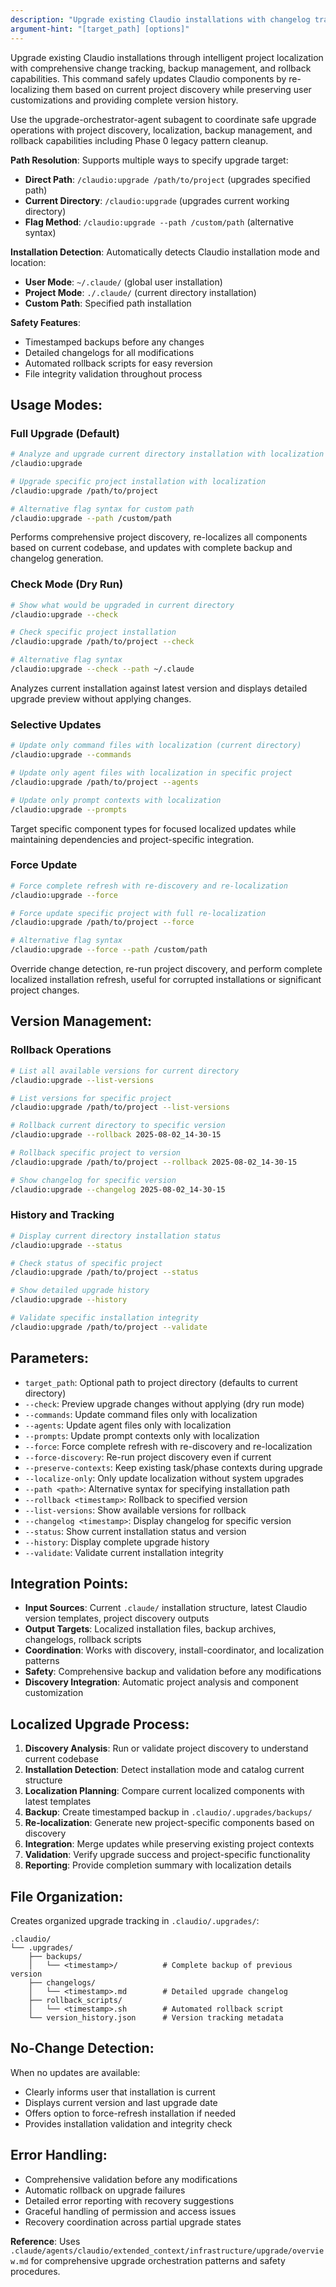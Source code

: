 ```yaml
---
description: "Upgrade existing Claudio installations with changelog tracking and rollback support"
argument-hint: "[target_path] [options]"
---
```


Upgrade existing Claudio installations through intelligent project localization with comprehensive change tracking, backup management, and rollback capabilities. This command safely updates Claudio components by re-localizing them based on current project discovery while preserving user customizations and providing complete version history.

Use the upgrade-orchestrator-agent subagent to coordinate safe upgrade operations with project discovery, localization, backup management, and rollback capabilities including Phase 0 legacy pattern cleanup.

**Path Resolution**: Supports multiple ways to specify upgrade target:
- **Direct Path**: `/claudio:upgrade /path/to/project` (upgrades specified path)
- **Current Directory**: `/claudio:upgrade` (upgrades current working directory)
- **Flag Method**: `/claudio:upgrade --path /custom/path` (alternative syntax)

**Installation Detection**: Automatically detects Claudio installation mode and location:
- **User Mode**: `~/.claude/` (global user installation)
- **Project Mode**: `./.claude/` (current directory installation)  
- **Custom Path**: Specified path installation

**Safety Features**: 
- Timestamped backups before any changes
- Detailed changelogs for all modifications
- Automated rollback scripts for easy reversion
- File integrity validation throughout process

## Usage Modes:

### Full Upgrade (Default)
```bash
# Analyze and upgrade current directory installation with localization
/claudio:upgrade

# Upgrade specific project installation with localization
/claudio:upgrade /path/to/project

# Alternative flag syntax for custom path
/claudio:upgrade --path /custom/path
```
Performs comprehensive project discovery, re-localizes all components based on current codebase, and updates with complete backup and changelog generation.

### Check Mode (Dry Run)
```bash
# Show what would be upgraded in current directory
/claudio:upgrade --check

# Check specific project installation
/claudio:upgrade /path/to/project --check

# Alternative flag syntax
/claudio:upgrade --check --path ~/.claude
```
Analyzes current installation against latest version and displays detailed upgrade preview without applying changes.

### Selective Updates
```bash
# Update only command files with localization (current directory)
/claudio:upgrade --commands

# Update only agent files with localization in specific project
/claudio:upgrade /path/to/project --agents

# Update only prompt contexts with localization
/claudio:upgrade --prompts
```
Target specific component types for focused localized updates while maintaining dependencies and project-specific integration.

### Force Update
```bash
# Force complete refresh with re-discovery and re-localization
/claudio:upgrade --force

# Force update specific project with full re-localization
/claudio:upgrade /path/to/project --force

# Alternative flag syntax
/claudio:upgrade --force --path /custom/path
```
Override change detection, re-run project discovery, and perform complete localized installation refresh, useful for corrupted installations or significant project changes.

## Version Management:

### Rollback Operations
```bash
# List all available versions for current directory
/claudio:upgrade --list-versions

# List versions for specific project
/claudio:upgrade /path/to/project --list-versions

# Rollback current directory to specific version
/claudio:upgrade --rollback 2025-08-02_14-30-15

# Rollback specific project to version
/claudio:upgrade /path/to/project --rollback 2025-08-02_14-30-15

# Show changelog for specific version
/claudio:upgrade --changelog 2025-08-02_14-30-15
```

### History and Tracking
```bash
# Display current directory installation status
/claudio:upgrade --status

# Check status of specific project
/claudio:upgrade /path/to/project --status

# Show detailed upgrade history
/claudio:upgrade --history

# Validate specific installation integrity
/claudio:upgrade /path/to/project --validate
```

## Parameters:
- `target_path`: Optional path to project directory (defaults to current directory)
- `--check`: Preview upgrade changes without applying (dry run mode)
- `--commands`: Update command files only with localization
- `--agents`: Update agent files only with localization
- `--prompts`: Update prompt contexts only with localization
- `--force`: Force complete refresh with re-discovery and re-localization
- `--force-discovery`: Re-run project discovery even if current
- `--preserve-contexts`: Keep existing task/phase contexts during upgrade
- `--localize-only`: Only update localization without system upgrades
- `--path <path>`: Alternative syntax for specifying installation path
- `--rollback <timestamp>`: Rollback to specified version
- `--list-versions`: Show available versions for rollback
- `--changelog <timestamp>`: Display changelog for specific version
- `--status`: Show current installation status and version
- `--history`: Display complete upgrade history
- `--validate`: Validate current installation integrity

## Integration Points:
- **Input Sources**: Current `.claude/` installation structure, latest Claudio version templates, project discovery outputs
- **Output Targets**: Localized installation files, backup archives, changelogs, rollback scripts
- **Coordination**: Works with discovery, install-coordinator, and localization patterns
- **Safety**: Comprehensive backup and validation before any modifications
- **Discovery Integration**: Automatic project analysis and component customization

## Localized Upgrade Process:
1. **Discovery Analysis**: Run or validate project discovery to understand current codebase
2. **Installation Detection**: Detect installation mode and catalog current structure
3. **Localization Planning**: Compare current localized components with latest templates
4. **Backup**: Create timestamped backup in `.claudio/.upgrades/backups/`
5. **Re-localization**: Generate new project-specific components based on discovery
6. **Integration**: Merge updates while preserving existing project contexts
7. **Validation**: Verify upgrade success and project-specific functionality
8. **Reporting**: Provide completion summary with localization details

## File Organization:
Creates organized upgrade tracking in `.claudio/.upgrades/`:
```
.claudio/
└── .upgrades/
    ├── backups/
    │   └── <timestamp>/          # Complete backup of previous version
    ├── changelogs/
    │   └── <timestamp>.md        # Detailed upgrade changelog
    ├── rollback_scripts/
    │   └── <timestamp>.sh        # Automated rollback script
    └── version_history.json      # Version tracking metadata
```

## No-Change Detection:
When no updates are available:
- Clearly informs user that installation is current
- Displays current version and last upgrade date
- Offers option to force-refresh installation if needed
- Provides installation validation and integrity check

## Error Handling:
- Comprehensive validation before any modifications
- Automatic rollback on upgrade failures
- Detailed error reporting with recovery suggestions
- Graceful handling of permission and access issues
- Recovery coordination across partial upgrade states

**Reference**: Uses `.claude/agents/claudio/extended_context/infrastructure/upgrade/overview.md` for comprehensive upgrade orchestration patterns and safety procedures.